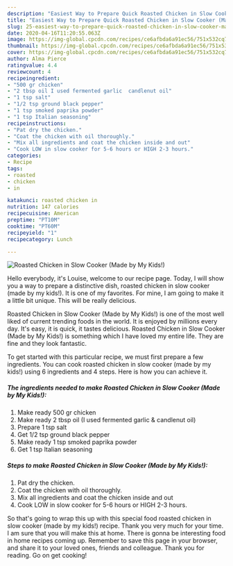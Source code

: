 ```yaml
---
description: "Easiest Way to Prepare Quick Roasted Chicken in Slow Cooker (Made by My Kids!)"
title: "Easiest Way to Prepare Quick Roasted Chicken in Slow Cooker (Made by My Kids!)"
slug: 25-easiest-way-to-prepare-quick-roasted-chicken-in-slow-cooker-made-by-my-kids
date: 2020-04-16T11:20:55.063Z
image: https://img-global.cpcdn.com/recipes/ce6afbda6a91ec56/751x532cq70/roasted-chicken-in-slow-cooker-made-by-my-kids-recipe-main-photo.jpg
thumbnail: https://img-global.cpcdn.com/recipes/ce6afbda6a91ec56/751x532cq70/roasted-chicken-in-slow-cooker-made-by-my-kids-recipe-main-photo.jpg
cover: https://img-global.cpcdn.com/recipes/ce6afbda6a91ec56/751x532cq70/roasted-chicken-in-slow-cooker-made-by-my-kids-recipe-main-photo.jpg
author: Alma Pierce
ratingvalue: 4.4
reviewcount: 4
recipeingredient:
- "500 gr chicken"
- "2 tbsp oil I used fermented garlic  candlenut oil"
- "1 tsp salt"
- "1/2 tsp ground black pepper"
- "1 tsp smoked paprika powder"
- "1 tsp Italian seasoning"
recipeinstructions:
- "Pat dry the chicken."
- "Coat the chicken with oil thoroughly."
- "Mix all ingredients and coat the chicken inside and out"
- "Cook LOW in slow cooker for 5-6 hours or HIGH 2-3 hours."
categories:
- Recipe
tags:
- roasted
- chicken
- in

katakunci: roasted chicken in 
nutrition: 147 calories
recipecuisine: American
preptime: "PT10M"
cooktime: "PT60M"
recipeyield: "1"
recipecategory: Lunch

---
```



![Roasted Chicken in Slow Cooker (Made by My Kids!)](https://img-global.cpcdn.com/recipes/ce6afbda6a91ec56/751x532cq70/roasted-chicken-in-slow-cooker-made-by-my-kids-recipe-main-photo.jpg)

Hello everybody, it's Louise, welcome to our recipe page. Today, I will show you a way to prepare a distinctive dish, roasted chicken in slow cooker (made by my kids!). It is one of my favorites. For mine, I am going to make it a little bit unique. This will be really delicious.

Roasted Chicken in Slow Cooker (Made by My Kids!) is one of the most well liked of current trending foods in the world. It is enjoyed by millions every day. It's easy, it is quick, it tastes delicious. Roasted Chicken in Slow Cooker (Made by My Kids!) is something which I have loved my entire life. They are fine and they look fantastic.




To get started with this particular recipe, we must first prepare a few ingredients. You can cook roasted chicken in slow cooker (made by my kids!) using 6 ingredients and 4 steps. Here is how you can achieve it.

##### The ingredients needed to make Roasted Chicken in Slow Cooker (Made by My Kids!):

1. Make ready 500 gr chicken
1. Make ready 2 tbsp oil (I used fermented garlic &amp; candlenut oil)
1. Prepare 1 tsp salt
1. Get 1/2 tsp ground black pepper
1. Make ready 1 tsp smoked paprika powder
1. Get 1 tsp Italian seasoning




##### Steps to make Roasted Chicken in Slow Cooker (Made by My Kids!):

1. Pat dry the chicken.
1. Coat the chicken with oil thoroughly.
1. Mix all ingredients and coat the chicken inside and out
1. Cook LOW in slow cooker for 5-6 hours or HIGH 2-3 hours.




So that's going to wrap this up with this special food roasted chicken in slow cooker (made by my kids!) recipe. Thank you very much for your time. I am sure that you will make this at home. There is gonna be interesting food in home recipes coming up. Remember to save this page in your browser, and share it to your loved ones, friends and colleague. Thank you for reading. Go on get cooking!
